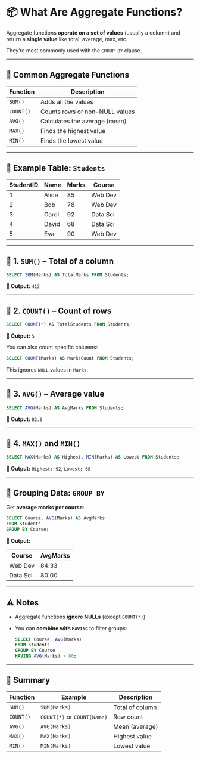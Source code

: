 # 📦 What Are Aggregate Functions?

Aggregate functions **operate on a set of values** (usually a column) and return a **single value** like total, average, max, etc.

They’re most commonly used with the `GROUP BY` clause.

---

## 🔑 Common Aggregate Functions

| Function  | Description                    |
| --------- | ------------------------------ |
| `SUM()`   | Adds all the values            |
| `COUNT()` | Counts rows or non-NULL values |
| `AVG()`   | Calculates the average (mean)  |
| `MAX()`   | Finds the highest value        |
| `MIN()`   | Finds the lowest value         |

---

## 📘 Example Table: `Students`

| StudentID | Name  | Marks | Course   |
| --------- | ----- | ----- | -------- |
| 1         | Alice | 85    | Web Dev  |
| 2         | Bob   | 78    | Web Dev  |
| 3         | Carol | 92    | Data Sci |
| 4         | David | 68    | Data Sci |
| 5         | Eva   | 90    | Web Dev  |

---

## 🔢 1. `SUM()` – Total of a column

```sql
SELECT SUM(Marks) AS TotalMarks FROM Students;
```

**🧾 Output:** `413`

---

## 🔢 2. `COUNT()` – Count of rows

```sql
SELECT COUNT(*) AS TotalStudents FROM Students;
```

**🧾 Output:** `5`

You can also count specific columns:

```sql
SELECT COUNT(Marks) AS MarksCount FROM Students;
```

This ignores `NULL` values in `Marks`.

---

## 🔢 3. `AVG()` – Average value

```sql
SELECT AVG(Marks) AS AvgMarks FROM Students;
```

**🧾 Output:** `82.6`

---

## 🔢 4. `MAX()` and `MIN()`

```sql
SELECT MAX(Marks) AS Highest, MIN(Marks) AS Lowest FROM Students;
```

**🧾 Output:** `Highest: 92`, `Lowest: 68`

---

## 🔀 Grouping Data: `GROUP BY`

Get **average marks per course**:

```sql
SELECT Course, AVG(Marks) AS AvgMarks
FROM Students
GROUP BY Course;
```

**🧾 Output:**

| Course   | AvgMarks |
| -------- | -------- |
| Web Dev  | 84.33    |
| Data Sci | 80.00    |

---

## ⚠️ Notes

* Aggregate functions **ignore NULLs** (except `COUNT(*)`)
* You can **combine with `HAVING`** to filter groups:

  ```sql
  SELECT Course, AVG(Marks)
  FROM Students
  GROUP BY Course
  HAVING AVG(Marks) > 80;
  ```

---

## 🧠 Summary

| Function  | Example                     | Description     |
| --------- | --------------------------- | --------------- |
| `SUM()`   | `SUM(Marks)`                | Total of column |
| `COUNT()` | `COUNT(*)` or `COUNT(Name)` | Row count       |
| `AVG()`   | `AVG(Marks)`                | Mean (average)  |
| `MAX()`   | `MAX(Marks)`                | Highest value   |
| `MIN()`   | `MIN(Marks)`                | Lowest value    |
